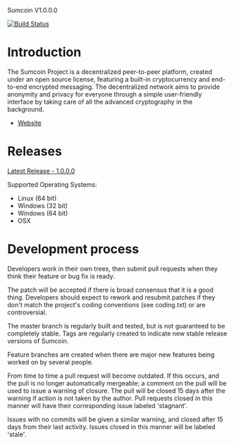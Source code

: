 Sumcoin V1.0.0.0

[![Build Status](https://travis-ci.org/getsumcoin/sumcoin.svg?branch=master)](https://travis-ci.org/getsumcoin/sumcoin)

Introduction
===========================

The Sumcoin Project is a decentralized peer-to-peer platform, created under an open source license, featuring a built-in cryptocurrency and end-to-end encrypted messaging. The decentralized network aims to provide anonymity and privacy for everyone through a simple user-friendly interface by taking care of all the advanced cryptography in the background.

* [Website](https://getsumcoin.com/)

Releases
===========================
[Latest Release - 1.0.0.0](https://getsumcoin.com)

Supported Operating Systems:
* Linux (64 bit)
* Windows (32 bit)
* Windows (64 bit)
* OSX

Development process
===========================

Developers work in their own trees, then submit pull requests when
they think their feature or bug fix is ready.

The patch will be accepted if there is broad consensus that it is a
good thing.  Developers should expect to rework and resubmit patches
if they don't match the project's coding conventions (see coding.txt)
or are controversial.

The master branch is regularly built and tested, but is not guaranteed
to be completely stable. Tags are regularly created to indicate new
stable release versions of Sumcoin.

Feature branches are created when there are major new features being
worked on by several people.

From time to time a pull request will become outdated. If this occurs, and
the pull is no longer automatically mergeable; a comment on the pull will
be used to issue a warning of closure. The pull will be closed 15 days
after the warning if action is not taken by the author. Pull requests closed
in this manner will have their corresponding issue labeled 'stagnant'.

Issues with no commits will be given a similar warning, and closed after
15 days from their last activity. Issues closed in this manner will be
labeled 'stale'.
